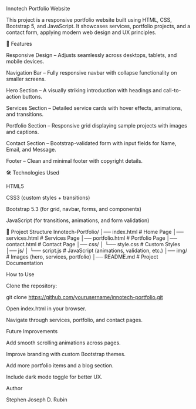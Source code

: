 Innotech Portfolio Website

This project is a responsive portfolio website built using HTML, CSS, Bootstrap 5, and JavaScript. It showcases services, portfolio projects, and a contact form, applying modern web design and UX principles.

🚀 Features

Responsive Design – Adjusts seamlessly across desktops, tablets, and mobile devices.

Navigation Bar – Fully responsive navbar with collapse functionality on smaller screens.

Hero Section – A visually striking introduction with headings and call-to-action buttons.

Services Section – Detailed service cards with hover effects, animations, and transitions.

Portfolio Section – Responsive grid displaying sample projects with images and captions.

Contact Section – Bootstrap-validated form with input fields for Name, Email, and Message.

Footer – Clean and minimal footer with copyright details.

🛠️ Technologies Used

HTML5

CSS3 (custom styles + transitions)

Bootstrap 5.3 (for grid, navbar, forms, and components)

JavaScript (for transitions, animations, and form validation)

📂 Project Structure
Innotech-Portfolio/
│── index.html           # Home Page
│── services.html        # Services Page
│── portfolio.html       # Portfolio Page
│── contact.html         # Contact Page
│── css/
│   └── style.css        # Custom Styles
│── js/
│   └── script.js        # JavaScript (animations, validation, etc.)
│── img/                 # Images (hero, services, portfolio)
│── README.md            # Project Documentation



How to Use

Clone the repository:

git clone https://github.com/yourusername/innotech-portfolio.git


Open index.html in your browser.

Navigate through services, portfolio, and contact pages.

Future Improvements

Add smooth scrolling animations across pages.

Improve branding with custom Bootstrap themes.

Add more portfolio items and a blog section.

Include dark mode toggle for better UX.

Author

Stephen Joseph D. Rubin
